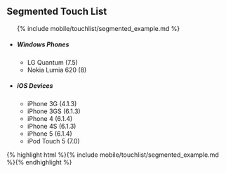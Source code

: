 <h2 class="section-subtitle">Segmented Touch List</h2>

<div class="doc-box">
	<ul class="touchList">
		{% include mobile/touchlist/segmented_example.md %}
		<li class="touchList-segment">
			<h5 class="touchList-segment-header">Windows Phones</h5>
			<ul class="touchList-segment-content">
				<li class="touchList-item">
					<div class="ffbox ffbox--touchList-item">
						<div class="ffbox-flex">
							LG Quantum (7.5)
						</div>
					</div>
				</li>
				<li class="touchList-item">
					<div class="ffbox ffbox--touchList-item">
						<div class="ffbox-flex">
							Nokia Lumia 620 (8)
						</div>
					</div>
				</li>
			</ul>
		</li>
		<li class="touchList-segment">
			<h5 class="touchList-segment-header">iOS Devices</h5>
			<ul class="touchList-segment-content">
				<li class="touchList-item">
					<div class="ffbox ffbox--touchList-item">
						<div class="ffbox-flex">
							iPhone 3G (4.1.3)
						</div>
					</div>
				</li>
				<li class="touchList-item">
					<div class="ffbox ffbox--touchList-item">
						<div class="ffbox-flex">
							iPhone 3GS (6.1.3)
						</div>
					</div>
				</li>
				<li class="touchList-item">
					<div class="ffbox ffbox--touchList-item">
						<div class="ffbox-flex">
							iPhone 4 (6.1.4)
						</div>
					</div>
				</li>
				<li class="touchList-item">
					<div class="ffbox ffbox--touchList-item">
						<div class="ffbox-flex">
							iPhone 4S (6.1.3)
						</div>
					</div>
				</li>
				<li class="touchList-item">
					<div class="ffbox ffbox--touchList-item">
						<div class="ffbox-flex">
							iPhone 5 (6.1.4)
						</div>
					</div>
				</li>
				<li class="touchList-item">
					<div class="ffbox ffbox--touchList-item">
						<div class="ffbox-flex">
							iPod Touch 5 (7.0)
						</div>
					</div>
				</li>
			</ul>
		</li>
	</ul>
</div>

<div class="j-code">
	{% highlight html %}{% include mobile/touchlist/segmented_example.md %}{% endhighlight %}
</div>
